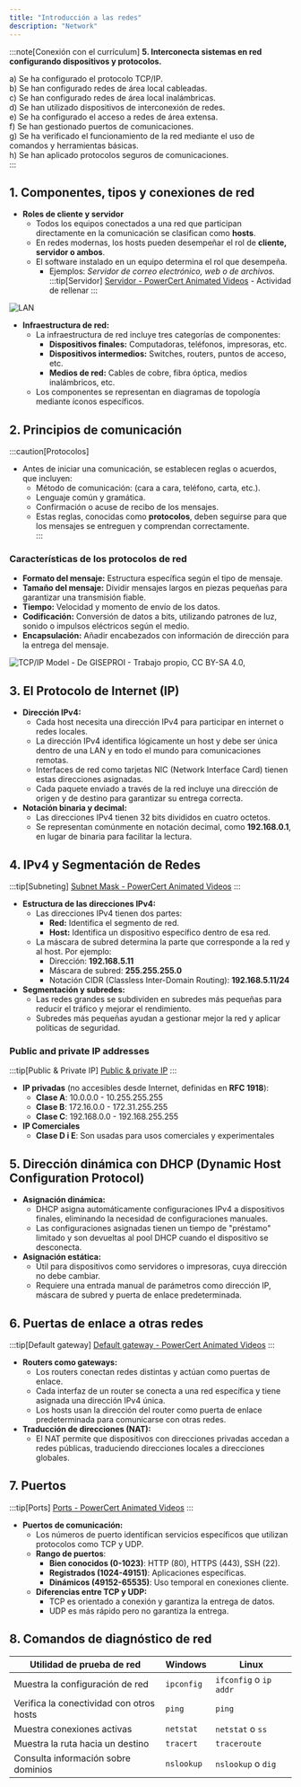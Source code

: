 ```yaml
---
title: "Introducción a las redes"
description: "Network"
---
```


:::note[Conexión con el currículum]
**5. Interconecta sistemas en red configurando dispositivos y protocolos.**	

a)	Se ha configurado el protocolo TCP/IP.  
b)	Se han configurado redes de área local cableadas.  
c)	Se han configurado redes de área local inalámbricas.  
d)	Se han utilizado dispositivos de interconexión de redes.  
e)	Se ha configurado el acceso a redes de área extensa.  
f)	Se han gestionado puertos de comunicaciones.  
g)	Se ha verificado el funcionamiento de la red mediante el uso de comandos y herramientas básicas.  
h)	Se han aplicado protocolos seguros de comunicaciones.  
:::

## 1. Componentes, tipos y conexiones de red
   - **Roles de cliente y servidor**  
     - Todos los equipos conectados a una red que participan directamente en la comunicación se clasifican como **hosts**.  
     - En redes modernas, los hosts pueden desempeñar el rol de **cliente, servidor o ambos**. 
     - El software instalado en un equipo determina el rol que desempeña.  
       - Ejemplos: _Servidor de correo electrónico, web o de archivos._
:::tip[Servidor]
[Servidor - PowerCert Animated Videos](https://www.youtube.com/watch?v=UjCDWCeHCzY) - Actividad de rellenar
:::

![LAN](https://cdn.prod.website-files.com/620d42e86cb8ec4d0839e59d/6230ee03762e4e5318c33297_61ca0988bf85585f5ccc26b5_Local-Area-Network-Diagram.jpeg)
   - **Infraestructura de red:**  
     - La infraestructura de red incluye tres categorías de componentes:  
       - **Dispositivos finales:** Computadoras, teléfonos, impresoras, etc.  
       - **Dispositivos intermedios:** Switches, routers, puntos de acceso, etc.  
       - **Medios de red:** Cables de cobre, fibra óptica, medios inalámbricos, etc.  
     - Los componentes se representan en diagramas de topología mediante íconos específicos.  

## 2. Principios de comunicación 

:::caution[Protocolos]
   - Antes de iniciar una comunicación, se establecen reglas o acuerdos, que incluyen:  
     - Método de comunicación: (cara a cara, teléfono, carta, etc.).  
     - Lenguaje común y gramática.  
     - Confirmación o acuse de recibo de los mensajes.
     - Estas reglas, conocidas como **protocolos**, deben seguirse para que los mensajes se entreguen y comprendan correctamente.  
:::
   
### Características de los protocolos de red  
 - **Formato del mensaje:** Estructura específica según el tipo de mensaje.  
 - **Tamaño del mensaje:** Dividir mensajes largos en piezas pequeñas para garantizar una transmisión fiable.  
 - **Tiempo:** Velocidad y momento de envío de los datos.  
 - **Codificación:** Conversión de datos a bits, utilizando patrones de luz, sonido o impulsos eléctricos según el medio.  
 - **Encapsulación:** Añadir encabezados con información de dirección para la entrega del mensaje.  
 
![TCP/IP Model - De GISEPROI - Trabajo propio, CC BY-SA 4.0,](https://upload.wikimedia.org/wikipedia/commons/thumb/7/73/Suite_de_Protocolos_TCPIP.png/531px-Suite_de_Protocolos_TCPIP.png)

## 3. **El Protocolo de Internet (IP)**  
   - **Dirección IPv4:**  
     - Cada host necesita una dirección IPv4 para participar en internet o redes locales.  
     - La dirección IPv4 identifica lógicamente un host y debe ser única dentro de una LAN y en todo el mundo para comunicaciones remotas.  
     - Interfaces de red como tarjetas NIC (Network Interface Card) tienen estas direcciones asignadas.  
     - Cada paquete enviado a través de la red incluye una dirección de origen y de destino para garantizar su entrega correcta.  
   - **Notación binaria y decimal:**  
     - Las direcciones IPv4 tienen 32 bits divididos en cuatro octetos.  
     - Se representan comúnmente en notación decimal, como **192.168.0.1**, en lugar de binaria para facilitar la lectura.  

## 4. **IPv4 y Segmentación de Redes**

:::tip[Subneting]
[Subnet Mask - PowerCert Animated Videos](https://www.youtube.com/watch?v=s_Ntt6eTn94)
:::
   - **Estructura de las direcciones IPv4:**  
     - Las direcciones IPv4 tienen dos partes:  
       - **Red:** Identifica el segmento de red.  
       - **Host:** Identifica un dispositivo específico dentro de esa red.  
     - La máscara de subred determina la parte que corresponde a la red y al host. Por ejemplo:  
       - Dirección: **192.168.5.11**  
       - Máscara de subred: **255.255.255.0**  
       - Notación CIDR (Classless Inter-Domain Routing):  **192.168.5.11/24** 
   - **Segmentación y subredes:**  
     - Las redes grandes se subdividen en subredes más pequeñas para reducir el tráfico y mejorar el rendimiento.  
     - Subredes más pequeñas ayudan a gestionar mejor la red y aplicar políticas de seguridad.  


### **Public and private IP addresses**  

:::tip[Public & Private IP]
[Public & private IP](https://www.youtube.com/watch?v=po8ZFG0Xc4Q)
:::

- **IP privadas** (no accesibles desde Internet, definidas en **RFC 1918**):  
  - **Clase A**: 10.0.0.0 - 10.255.255.255  
  - **Clase B**: 172.16.0.0 - 172.31.255.255  
  - **Clase C**: 192.168.0.0 - 192.168.255.255  
- **IP Comerciales**
  - **Clase D i E**: Son usadas para usos comerciales y experimentales

## 5. **Dirección dinámica con DHCP (Dynamic Host Configuration Protocol)**  
   - **Asignación dinámica:**  
     - DHCP asigna automáticamente configuraciones IPv4 a dispositivos finales, eliminando la necesidad de configuraciones manuales.  
     - Las configuraciones asignadas tienen un tiempo de "préstamo" limitado y son devueltas al pool DHCP cuando el dispositivo se desconecta.  
   - **Asignación estática:**  
     - Útil para dispositivos como servidores o impresoras, cuya dirección no debe cambiar.  
     - Requiere una entrada manual de parámetros como dirección IP, máscara de subred y puerta de enlace predeterminada.  

## 6. **Puertas de enlace a otras redes**  

:::tip[Default gateway]
[Default gateway - PowerCert Animated Videos](https://www.youtube.com/watch?v=pCcJFdYNamc)
:::

   - **Routers como gateways:**  
     - Los routers conectan redes distintas y actúan como puertas de enlace.  
     - Cada interfaz de un router se conecta a una red específica y tiene asignada una dirección IPv4 única.  
     - Los hosts usan la dirección del router como puerta de enlace predeterminada para comunicarse con otras redes.  
   - **Traducción de direcciones (NAT):**  
     - El NAT permite que dispositivos con direcciones privadas accedan a redes públicas, traduciendo direcciones locales a direcciones globales.  



## 7. **Puertos**  
:::tip[Ports]
[Ports - PowerCert Animated Videos](https://www.youtube.com/watch?v=g2fT-g9PX9o)
:::
  - **Puertos de comunicación:**  
     - Los números de puerto identifican servicios específicos que utilizan protocolos como TCP y UDP.  
      - **Rango de puertos**:  
        - **Bien conocidos (0-1023)**: HTTP (80), HTTPS (443), SSH (22).  
        - **Registrados (1024-49151)**: Aplicaciones específicas.  
        - **Dinámicos (49152-65535)**: Uso temporal en conexiones cliente.  
      - **Diferencias entre TCP y UDP:**  
        - TCP es orientado a conexión y garantiza la entrega de datos.  
        - UDP es más rápido pero no garantiza la entrega.  

## 8. **Comandos de diagnóstico de red**  

| **Utilidad de prueba de red** | **Windows** | **Linux** |
|-------------------------------|-------------|-----------|
| Muestra la configuración de red | `ipconfig` | `ifconfig` o `ip addr` |
| Verifica la conectividad con otros hosts | `ping` | `ping` |
| Muestra conexiones activas | `netstat` | `netstat` o `ss` |
| Muestra la ruta hacia un destino | `tracert` | `traceroute` |
| Consulta información sobre dominios | `nslookup` | `nslookup` o `dig` |


